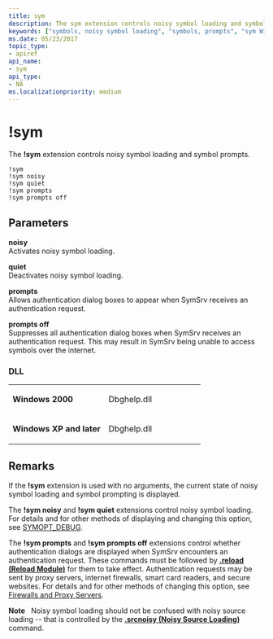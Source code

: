 ```yaml
---
title: sym
description: The sym extension controls noisy symbol loading and symbol prompts.
keywords: ["symbols, noisy symbol loading", "symbols, prompts", "sym Windows Debugging"]
ms.date: 05/23/2017
topic_type:
- apiref
api_name:
- sym
api_type:
- NA
ms.localizationpriority: medium
---
```


# !sym


The **!sym** extension controls noisy symbol loading and symbol prompts.

```dbgcmd
!sym 
!sym noisy 
!sym quiet 
!sym prompts 
!sym prompts off
```

## <span id="ddk__sym_dbg"></span><span id="DDK__SYM_DBG"></span>Parameters


<span id="_______noisy______"></span><span id="_______NOISY______"></span> **noisy**   
Activates noisy symbol loading.

<span id="_______quiet______"></span><span id="_______QUIET______"></span> **quiet**   
Deactivates noisy symbol loading.

<span id="_______prompts______"></span><span id="_______PROMPTS______"></span> **prompts**   
Allows authentication dialog boxes to appear when SymSrv receives an authentication request.

<span id="_______prompts_off______"></span><span id="_______PROMPTS_OFF______"></span> **prompts off**   
Suppresses all authentication dialog boxes when SymSrv receives an authentication request. This may result in SymSrv being unable to access symbols over the internet.

### <span id="DLL"></span><span id="dll"></span>DLL

<table>
<colgroup>
<col width="50%" />
<col width="50%" />
</colgroup>
<tbody>
<tr class="odd">
<td align="left"><p><strong>Windows 2000</strong></p></td>
<td align="left"><p>Dbghelp.dll</p></td>
</tr>
<tr class="even">
<td align="left"><p><strong>Windows XP and later</strong></p></td>
<td align="left"><p>Dbghelp.dll</p></td>
</tr>
</tbody>
</table>

 

Remarks
-------

If the **!sym** extension is used with no arguments, the current state of noisy symbol loading and symbol prompting is displayed.

The **!sym noisy** and **!sym quiet** extensions control noisy symbol loading. For details and for other methods of displaying and changing this option, see [SYMOPT\_DEBUG](symbol-options.md#symopt-debug).

The **!sym prompts** and **!sym prompts off** extensions control whether authentication dialogs are displayed when SymSrv encounters an authentication request. These commands must be followed by [**.reload (Reload Module)**](-reload--reload-module-.md) for them to take effect. Authentication requests may be sent by proxy servers, internet firewalls, smart card readers, and secure websites. For details and for other methods of changing this option, see [Firewalls and Proxy Servers](firewalls-and-proxy-servers.md).

**Note**   Noisy symbol loading should not be confused with noisy source loading -- that is controlled by the [**.srcnoisy (Noisy Source Loading)**](-srcnoisy--noisy-source-loading-.md) command.

 

 

 





